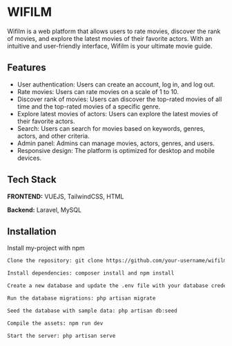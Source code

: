 
# WIFILM

Wifilm is a web platform that allows users to rate movies, discover the rank of movies, and explore the latest movies of their favorite actors. With an intuitive and user-friendly interface, Wifilm is your ultimate movie guide.

## Features

- User authentication: Users can create an account, log in, and log out.
- Rate movies: Users can rate movies on a scale of 1 to 10.
- Discover rank of movies: Users can discover the top-rated movies of all time and the top-rated movies of a specific genre.
- Explore latest movies of actors: Users can explore the latest movies of their favorite actors.
- Search: Users can search for movies based on keywords, genres, actors, and other criteria.
- Admin panel: Admins can manage movies, actors, genres, and users.
- Responsive design: The platform is optimized for desktop and mobile devices.


## Tech Stack

**FRONTEND:** VUEJS, TailwindCSS, HTML

**Backend:** Laravel, MySQL

## Installation

Install my-project with npm

```bash
Clone the repository: git clone https://github.com/your-username/wifilm.git

Install dependencies: composer install and npm install

Create a new database and update the .env file with your database credentials

Run the database migrations: php artisan migrate

Seed the database with sample data: php artisan db:seed

Compile the assets: npm run dev

Start the server: php artisan serve
```
    